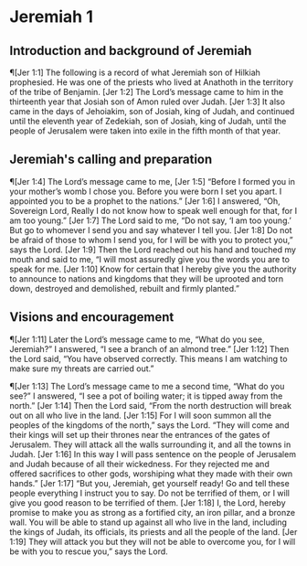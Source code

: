 # Jeremiah 1

## Introduction and background of Jeremiah
¶[Jer 1:1] The following is a record of what Jeremiah son of Hilkiah prophesied. He was one of the priests who lived at Anathoth in the territory of the tribe of Benjamin.
[Jer 1:2] The Lord’s message came to him in the thirteenth year that Josiah son of Amon ruled over Judah.
[Jer 1:3] It also came in the days of Jehoiakim, son of Josiah, king of Judah, and continued until the eleventh year of Zedekiah, son of Josiah, king of Judah, until the people of Jerusalem were taken into exile in the fifth month of that year.

## Jeremiah's calling and preparation
¶[Jer 1:4] The Lord’s message came to me,
[Jer 1:5] “Before I formed you in your mother’s womb I chose you. Before you were born I set you apart. I appointed you to be a prophet to the nations.”
[Jer 1:6] I answered, “Oh, Sovereign Lord, Really I do not know how to speak well enough for that, for I am too young.”
[Jer 1:7] The Lord said to me, “Do not say, ‘I am too young.’ But go to whomever I send you and say whatever I tell you.
[Jer 1:8] Do not be afraid of those to whom I send you, for I will be with you to protect you,” says the Lord.
[Jer 1:9] Then the Lord reached out his hand and touched my mouth and said to me, “I will most assuredly give you the words you are to speak for me.
[Jer 1:10] Know for certain that I hereby give you the authority to announce to nations and kingdoms that they will be uprooted and torn down, destroyed and demolished, rebuilt and firmly planted.”

## Visions and encouragement
¶[Jer 1:11] Later the Lord’s message came to me, “What do you see, Jeremiah?” I answered, “I see a branch of an almond tree.”
[Jer 1:12] Then the Lord said, “You have observed correctly. This means I am watching to make sure my threats are carried out.”

¶[Jer 1:13] The Lord’s message came to me a second time, “What do you see?” I answered, “I see a pot of boiling water; it is tipped away from the north.”
[Jer 1:14] Then the Lord said, “From the north destruction will break out on all who live in the land.
[Jer 1:15] For I will soon summon all the peoples of the kingdoms of the north,” says the Lord. “They will come and their kings will set up their thrones near the entrances of the gates of Jerusalem. They will attack all the walls surrounding it, and all the towns in Judah.
[Jer 1:16] In this way I will pass sentence on the people of Jerusalem and Judah because of all their wickedness. For they rejected me and offered sacrifices to other gods, worshiping what they made with their own hands.”
[Jer 1:17] “But you, Jeremiah, get yourself ready! Go and tell these people everything I instruct you to say. Do not be terrified of them, or I will give you good reason to be terrified of them.
[Jer 1:18] I, the Lord, hereby promise to make you as strong as a fortified city, an iron pillar, and a bronze wall. You will be able to stand up against all who live in the land, including the kings of Judah, its officials, its priests and all the people of the land.
[Jer 1:19] They will attack you but they will not be able to overcome you, for I will be with you to rescue you,” says the Lord.
